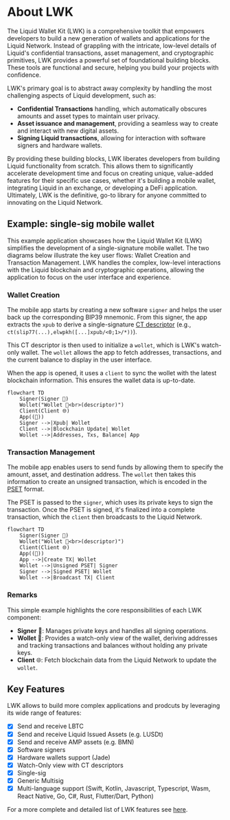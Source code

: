 # About LWK

The Liquid Wallet Kit (LWK) is a comprehensive toolkit that empowers developers to build a new generation of wallets and applications for the Liquid Network. Instead of grappling with the intricate, low-level details of Liquid's confidential transactions, asset management, and cryptographic primitives, LWK provides a powerful set of foundational building blocks. These tools are functional and secure, helping you build your projects with confidence.

LWK's primary goal is to abstract away complexity by handling the most challenging aspects of Liquid development, such as:
* **Confidential Transactions** handling, which automatically obscures amounts and asset types to maintain user privacy.
* **Asset issuance and management**, providing a seamless way to create and interact with new digital assets.
* **Signing Liquid transactions**, allowing for interaction with software signers and hardware wallets.

By providing these building blocks, LWK liberates developers from building Liquid functionality from scratch. This allows them to significantly accelerate development time and focus on creating unique, value-added features for their specific use cases, whether it's building a mobile wallet, integrating Liquid in an exchange, or developing a DeFi application. Ultimately, LWK is the definitive, go-to library for anyone committed to innovating on the Liquid Network.

## Example: single-sig mobile wallet

This example application showcases how the Liquid Wallet Kit (LWK) simplifies the development of a single-signature mobile wallet. The two diagrams below illustrate the key user flows: Wallet Creation and Transaction Management. LWK handles the complex, low-level interactions with the Liquid blockchain and cryptographic operations, allowing the application to focus on the user interface and experience.

### Wallet Creation

The mobile app starts by creating a new software `signer` and helps the user back up the corresponding BIP39 mnemonic. From this signer, the app extracts the `xpub` to derive a single-signature [CT descriptor](https://github.com/ElementsProject/ELIPs/blob/main/elip-0150.mediawiki) (e.g., `ct(slip77(...),elwpkh([...]xpub/<0;1>/*))`).

This CT descriptor is then used to initialize a `wollet`, which is LWK's watch-only wallet. The `wollet` allows the app to fetch addresses, transactions, and the current balance to display in the user interface.

When the app is opened, it uses a `client` to sync the wollet with the latest blockchain information. This ensures the wallet data is up-to-date.

```mermaid
flowchart TD
    Signer(Signer 🔑)
    Wollet("Wollet 👀<br>(descriptor)")
    Client(Client 🌐)
    App((📱))
    Signer -->|Xpub| Wollet 
    Client -->|Blockchain Update| Wollet
    Wollet -->|Addresses, Txs, Balance| App
```

### Transaction Management

The mobile app enables users to send funds by allowing them to specify the amount, asset, and destination address. The `wollet` then takes this information to create an unsigned transaction, which is encoded in the [PSET](https://github.com/ElementsProject/ELIPs/blob/main/elip-0150.mediawiki) format.

The PSET is passed to the `signer`, which uses its private keys to sign the transaction. Once the PSET is signed, it's finalized into a complete transaction, which the `client` then broadcasts to the Liquid Network.

```mermaid
flowchart TD
    Signer(Signer 🔑)
    Wollet("Wollet 👀<br>(descriptor)")
    Client(Client 🌐)
    App((📱))
    App -->|Create TX| Wollet
    Wollet -->|Unsigned PSET| Signer 
    Signer -->|Signed PSET| Wollet 
    Wollet -->|Broadcast TX| Client
```

### Remarks
This simple example highlights the core responsibilities of each LWK component:
* **Signer** 🔑: Manages private keys and handles all signing operations.
* **Wollet** 👀: Provides a watch-only view of the wallet, deriving addresses and tracking transactions and balances without holding any private keys.
* **Client** 🌐: Fetch blockchain data from the Liquid Network to update the `wollet`.

## Key Features
LWK allows to build more complex applications and prodcuts by leveraging its wide range of features:
* [x] Send and receive LBTC
* [x] Send and receive Liquid Issued Assets (e.g. LUSDt)
* [x] Send and receive AMP assets (e.g. BMN)
* [x] Software signers
* [x] Hardware wallets support (Jade)
* [x] Watch-Only view with CT descriptors
* [x] Single-sig
* [x] Generic Multisig
* [x] Multi-language support (Swift, Kotlin, Javascript, Typescript, Wasm, React Native, Go, C#, Rust, Flutter/Dart, Python)

For a more complete and detailed list of LWK features see [here](features.md).
